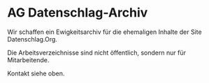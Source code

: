 # AG Datenschlag-Archiv

Wir schaffen ein Ewigkeitsarchiv für die ehemaligen Inhalte der Site Datenschlag.Org.

Die Arbeitsverzeichnisse sind nicht öffentlich, sondern nur für Mitarbeitende.

Kontakt siehe oben.